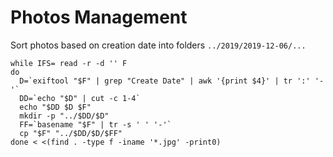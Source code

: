 
# Photos Management

Sort photos based on creation date into folders `../2019/2019-12-06/...`

    while IFS= read -r -d '' F
    do
      D=`exiftool "$F" | grep "Create Date" | awk '{print $4}' | tr ':' '-'`
      DD=`echo "$D" | cut -c 1-4`
      echo "$DD $D $F"
      mkdir -p "../$DD/$D"
      FF=`basename "$F" | tr -s ' ' '-'`
      cp "$F" "../$DD/$D/$FF"
    done < <(find . -type f -iname '*.jpg' -print0)
